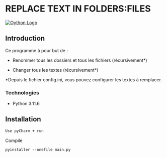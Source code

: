 # REPLACE TEXT IN FOLDERS:FILES
[![Oython Logo](https://www.vectorlogo.zone/logos/python/python-vertical.svg)](https://www.python.org/)
## Introduction

Ce programme à pour but de :

- Renommer tous les dossiers et tous les fichiers (récursivement*)

- Changer tous les textes (récursivement*)

*Depuis le fichier config.ini, vous pouvez configurer les textes à remplacer.



### Technologies
- Python 3.11.6

## Installation
``` bash
Use pyCharm + run
```

Compile
```
pyinstaller --onefile main.py
```
